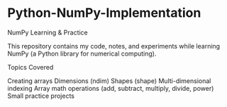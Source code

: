 # Python-NumPy-Implementation

NumPy Learning & Practice

This repository contains my code, notes, and experiments while learning NumPy (a Python library for numerical computing).

Topics Covered

Creating arrays
Dimensions (ndim)
Shapes (shape)
Multi-dimensional indexing
Array math operations (add, subtract, multiply, divide, power)
Small practice projects
